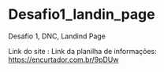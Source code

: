 # Desafio1_landin_page
Desafio 1, DNC, Landind Page

Link do site :
Link da planilha de informações: https://encurtador.com.br/9pDUw
